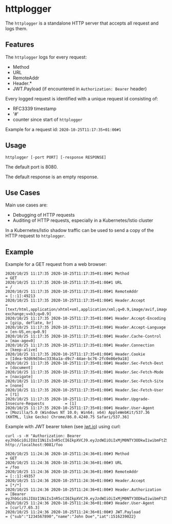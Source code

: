 # httplogger

The `httplogger` is a standalone HTTP server that accepts all request and logs them.

## Features

The `httplogger` logs for every request:
- Method
- URL
- RemoteAddr
- Header.*
- JWT.Payload (if encountered in `Authorization: Bearer` header)

Every logged request is identified with a unique request id consisting of:
- RFC3339 timestamp
- '#'
- counter since start of `httplogger`

Example for a request id: `2020-10-25T11:17:35+01:00#1`


## Usage

```
httplogger [-port PORT] [-response RESPONSE]
```

The default port is 8080.

The default response is an empty response.


## Use Cases

Main use cases are:
- Debugging of HTTP requests
- Auditing of HTTP requests, especially in a Kubernetes/Istio cluster

In a Kubernetes/Istio shadow traffic can be used to send a copy of the HTTP request to `httplogger`. 


## Example

Example for a GET request from a web browser:

```
2020/10/25 11:17:35 2020-10-25T11:17:35+01:00#1 Method                                   = GET
2020/10/25 11:17:35 2020-10-25T11:17:35+01:00#1 URL                                      = /
2020/10/25 11:17:35 2020-10-25T11:17:35+01:00#1 RemoteAddr                               = [::1]:49213
2020/10/25 11:17:35 2020-10-25T11:17:35+01:00#1 Header.Accept                            = [text/html,application/xhtml+xml,application/xml;q=0.9,image/avif,image/webp,image/apng,*/*;q=0.8,application/signed-exchange;v=b3;q=0.9]
2020/10/25 11:17:35 2020-10-25T11:17:35+01:00#1 Header.Accept-Encoding                   = [gzip, deflate, br]
2020/10/25 11:17:35 2020-10-25T11:17:35+01:00#1 Header.Accept-Language                   = [en-US,en;q=0.9]
2020/10/25 11:17:35 2020-10-25T11:17:35+01:00#1 Header.Cache-Control                     = [max-age=0]
2020/10/25 11:17:35 2020-10-25T11:17:35+01:00#1 Header.Connection                        = [keep-alive]
2020/10/25 11:17:35 2020-10-25T11:17:35+01:00#1 Header.Cookie                            = [Idea-92d69d34=c3336a1a-d9c7-44ae-bc76-2fc0e86e9a18]
2020/10/25 11:17:35 2020-10-25T11:17:35+01:00#1 Header.Sec-Fetch-Dest                    = [document]
2020/10/25 11:17:35 2020-10-25T11:17:35+01:00#1 Header.Sec-Fetch-Mode                    = [navigate]
2020/10/25 11:17:35 2020-10-25T11:17:35+01:00#1 Header.Sec-Fetch-Site                    = [none]
2020/10/25 11:17:35 2020-10-25T11:17:35+01:00#1 Header.Sec-Fetch-User                    = [?1]
2020/10/25 11:17:35 2020-10-25T11:17:35+01:00#1 Header.Upgrade-Insecure-Requests         = [1]
2020/10/25 11:17:35 2020-10-25T11:17:35+01:00#1 Header.User-Agent                        = [Mozilla/5.0 (Windows NT 10.0; Win64; x64) AppleWebKit/537.36 (KHTML, like Gecko) Chrome/86.0.4240.75 Safari/537.36]
```

Example with JWT bearer token (see [jwt.io](https://jwt.io/#debugger-io)) using curl:

```shell
curl -s -H "Authorization: Bearer eyJhbGciOiJIUzI1NiIsInR5cCI6IkpXVCJ9.eyJzdWIiOiIxMjM0NTY3ODkwIiwibmFtZSI6IkpvaG4gRG9lIiwiaWF0IjoxNTE2MjM5MDIyfQ.SflKxwRJSMeKKF2QT4fwpMeJf36POk6yJV_adQssw5c" http://localhost:9081/foo
```

```
2020/10/25 11:24:36 2020-10-25T11:24:36+01:00#3 Method                                   = GET
2020/10/25 11:24:36 2020-10-25T11:24:36+01:00#3 URL                                      = /foo
2020/10/25 11:24:36 2020-10-25T11:24:36+01:00#3 RemoteAddr                               = [::1]:49357
2020/10/25 11:24:36 2020-10-25T11:24:36+01:00#3 Header.Accept                            = [*/*]
2020/10/25 11:24:36 2020-10-25T11:24:36+01:00#3 Header.Authorization                     = [Bearer eyJhbGciOiJIUzI1NiIsInR5cCI6IkpXVCJ9.eyJzdWIiOiIxMjM0NTY3ODkwIiwibmFtZSI6IkpvaG4gRG9lIiwiaWF0IjoxNTE2MjM5MDIyfQ.SflKxwRJSMeKKF2QT4fwpMeJf36POk6yJV_adQssw5c]
2020/10/25 11:24:36 2020-10-25T11:24:36+01:00#3 Header.User-Agent                        = [curl/7.65.3]
2020/10/25 11:24:36 2020-10-25T11:24:36+01:00#3 JWT.Payload                              = {"sub":"1234567890","name":"John Doe","iat":1516239022}
```
